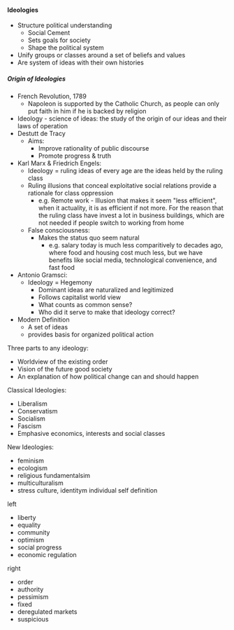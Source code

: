 
#### Ideologies
- Structure political understanding
	- Social Cement
	- Sets goals for society
	- Shape the political system
- Unify groups or classes around a set of beliefs and values
- Are system of ideas with their own histories

##### Origin of Ideologies
- French Revolution, 1789
	- Napoleon is supported by the Catholic Church, as people can only put faith in him if he is backed by religion
- Ideology - science of ideas: the study of the origin of our ideas and their laws of operation
- Destutt de Tracy
	- Aims:
		- Improve rationality of public discourse
		- Promote progress & truth
- Karl Marx & Friedrich Engels:
	- Ideology = ruling ideas of every age are the ideas held by the ruling class
	- Ruling illusions that conceal exploitative social relations provide a rationale for class oppression
		- e.g. Remote work - Illusion that makes it seem "less efficient", when it actuality, it is as efficient if not more. For the reason that the ruling class have invest a lot in business buildings, which are not needed if people switch to working from home
	- False consciousness:
		- Makes the status quo seem natural
			- e.g. salary today is much less comparitively to decades ago, where food and housing cost much less, but we have benefits like social media, technological convenience, and fast food
- Antonio Gramsci:
	- Ideology = Hegemony
		- Dominant ideas are naturalized and legitimized
		- Follows capitalist world view
		- What counts as common sense?
		- Who did it serve to make that ideology correct?
- Modern Definition
	- A set of ideas
	- provides basis for organized political action

Three parts to any ideology:
- Worldview of the existing order
- Vision of the future good society
- An explanation of how political change can and should happen

Classical Ideologies:
- Liberalism
- Conservatism
- Socialism
- Fascism
- Emphasive economics, interests and social classes

New Ideologies:
- feminism
- ecologism 
- religious fundamentalsim
- multiculturalism
- stress culture, identitym individual self definition

left
- liberty
- equality
- community
- optimism
- social progress
- economic regulation

right
- order
- authority
- pessimism
- fixed
- deregulated markets
- suspicious